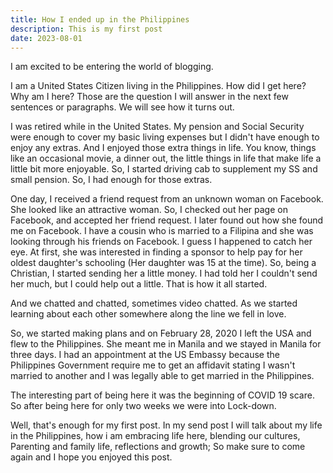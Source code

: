 ```yaml
---
title: How I ended up in the Philippines  
description: This is my first post
date: 2023-08-01
---
```

<div class="ml-10 mr-10">
I am excited to be entering the world of blogging. 

I am a United States Citizen living in the Philippines. How did I get here? Why am I here? Those are the question I will answer in the next few sentences or paragraphs. We will see how it turns out.

I was retired while in the United States. My pension and Social Security were enough to cover my basic living expenses but I didn't have enough to enjoy any extras. And I enjoyed those extra things in life. You know, things like an occasional movie, a dinner out, the little things in life that make life a little bit more enjoyable. So, I started driving cab to supplement my SS and small pension. So, I had enough for those extras.

One day, I received a friend request from an unknown woman on Facebook. She looked like an attractive woman. So, I checked out her page on Facebook, and accepted her friend request. I later found out how she found me on Facebook. I have a cousin who is married to a Filipina and she was looking through his friends on Facebook. I guess I happened to catch her eye. At first, she was interested in finding a sponsor to help pay for her oldest daughter's schooling (Her daughter was 15 at the time). So, being a Christian, I started sending her a little money. I had told her I couldn't send her much, but I could help out a little. That is how it all started. 

And we chatted and chatted, sometimes video chatted. As we started learning about each other somewhere along the line we fell in love.

So, we started making plans and on February 28, 2020 I left the USA and flew to the Philippines. She meant me in Manila and we stayed in Manila for three days. I had an appointment at the US Embassy because the Philippines Government require me to get an affidavit stating I wasn't married to another and I was legally able to get married in the Philippines.

The interesting part of being here it was the beginning of COVID 19 scare. So after being here for only two weeks we were into Lock-down.

Well, that's enough for my first post. In my send post I will talk about my life in the Philippines, how i am embracing life here, blending our cultures, Parenting and family life, reflections and growth; So make sure to come again and I hope you enjoyed this post.

</div>

